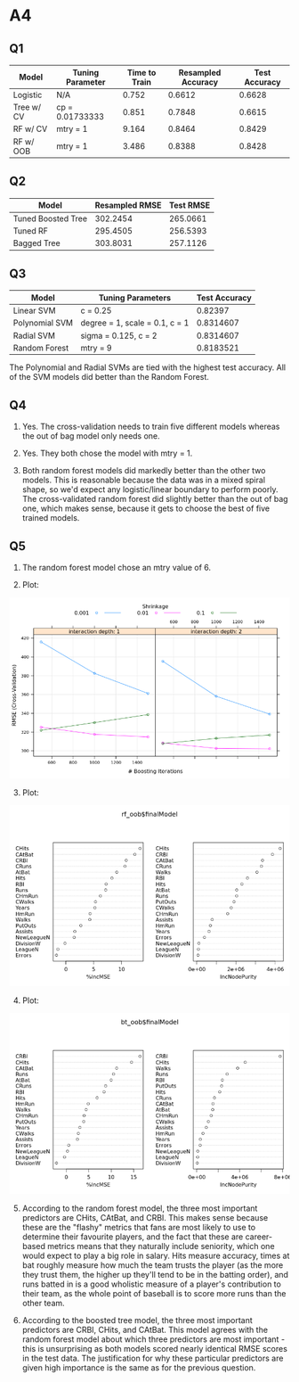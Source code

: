 # A4

## Q1

| Model | Tuning Parameter | Time to Train | Resampled Accuracy | Test Accuracy |
|---|---|---|---|---|
| Logistic | N/A | 0.752 | 0.6612 | 0.6628 |
| Tree w/ CV | cp = 0.01733333 | 0.851 | 0.7848 | 0.6615 |
| RF w/ CV | mtry = 1 | 9.164 | 0.8464 | 0.8429 |
| RF w/ OOB | mtry = 1 | 3.486 | 0.8388 | 0.8428 |

## Q2

| Model | Resampled RMSE | Test RMSE |
|---|---|---|
| Tuned Boosted Tree | 302.2454 | 265.0661 |
| Tuned RF | 295.4505 | 256.5393 |
| Bagged Tree | 303.8031 | 257.1126 |

## Q3

| Model | Tuning Parameters | Test Accuracy |
|---|---|---|
| Linear SVM | c = 0.25 | 0.82397 |
| Polynomial SVM | degree = 1, scale = 0.1, c = 1 | 0.8314607 |
| Radial SVM | sigma = 0.125, c = 2 | 0.8314607 |
| Random Forest | mtry = 9 | 0.8183521 |

The Polynomial and Radial SVMs are tied with the highest test accuracy. All of the SVM models did better
than the Random Forest. 

## Q4

1. Yes. The cross-validation needs to train five different models whereas the
out of bag model only needs one. 

2. Yes. They both chose the model with mtry = 1.

3. Both random forest models did markedly better than the other two models. This
is reasonable because the data was in a mixed spiral shape, so we'd expect any
logistic/linear boundary to perform poorly. The cross-validated random forest did
slightly better than the out of bag one, which makes sense, because it gets to
choose the best of five trained models. 

## Q5

1. The random forest model chose an mtry value of 6.

2. Plot:

![](gb_cv.png)

3. Plot: 

![](rf_oob.png)

4. Plot:

![](bt_oob.png)

5. According to the random forest model, the three most important predictors are
CHits, CAtBat, and CRBI. This makes sense because these are the "flashy" metrics
that fans are most likely to use to determine their favourite players, and the
fact that these are career-based metrics means that they naturally include
seniority, which one would expect to play a big role in salary. Hits measure
accuracy, times at bat roughly measure how much the team trusts the player (as
the more they trust them, the higher up they'll tend to be in the batting order),
and runs batted in is a good wholistic measure of a player's contribution to their
team, as the whole point of baseball is to score more runs than the other team.

6. According to the boosted tree model, the three most important predictors are
CRBI, CHits, and CAtBat. This model agrees with the random forest model about
which three predictors are most important - this is unsurprising as both models
scored nearly identical RMSE scores in the test data. The justification for why
these particular predictors are given high importance is the same as for the
previous question.
